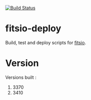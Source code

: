 [![Build Status](https://ci.sagrid.ac.za/buildStatus/icon?job=fitsio-deploy/ARCH=x86_64,NAME=cfitsio,OS=u1404,SITE=generic,VERSION=3370&build=2)](https://ci.sagrid.ac.za/job/fitsio-deploy/ARCH=x86_64,NAME=cfitsio,OS=u1404,SITE=generic,VERSION=3370/2/)

# fitsio-deploy

Build, test and deploy scripts for [fitsio](http://heasarc.gsfc.nasa.gov/fitsio/).

# Version

Versions built :

  1. 3370
  1. 3410
